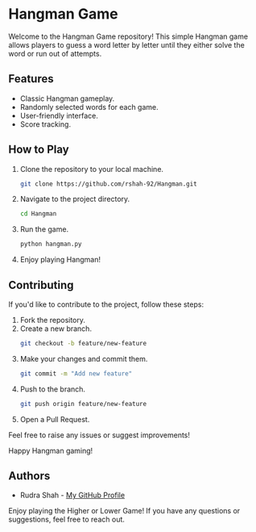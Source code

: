 # Hangman Game 

Welcome to the Hangman Game repository! This simple Hangman game allows players to guess a word letter by letter until they either solve the word or run out of attempts.

## Features

- Classic Hangman gameplay.
- Randomly selected words for each game.
- User-friendly interface.
- Score tracking.

## How to Play

1. Clone the repository to your local machine.
    ```bash
    git clone https://github.com/rshah-92/Hangman.git
    ```

2. Navigate to the project directory.
    ```bash
    cd Hangman
    ```

3. Run the game.
    ```bash
    python hangman.py
    ```

4. Enjoy playing Hangman!

## Contributing

If you'd like to contribute to the project, follow these steps:

1. Fork the repository.
2. Create a new branch.
    ```bash
    git checkout -b feature/new-feature
    ```
3. Make your changes and commit them.
    ```bash
    git commit -m "Add new feature"
    ```
4. Push to the branch.
    ```bash
    git push origin feature/new-feature
    ```
5. Open a Pull Request.

Feel free to raise any issues or suggest improvements!

Happy Hangman gaming!
## Authors

- Rudra Shah - [My GitHub Profile](https://github.com/rshah-92)

Enjoy playing the Higher or Lower Game! If you have any questions or suggestions, feel free to reach out.
